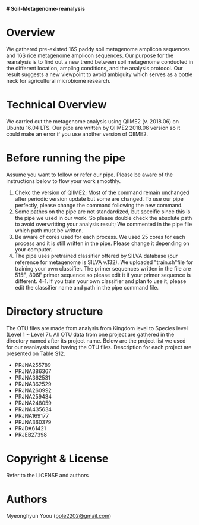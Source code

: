 **# Soil-Metagenome-reanalysis**

# Overview

We gathered pre-existed 16S paddy soil metagenome amplicon sequences and 16S rice metagenome amplicon sequences. Our purpose for the reanalysis is to find out a new trend between soil metagenome conducted in the different location, ampling conditions, and the analysis protocol. Our result suggests a new viewpoint to avoid ambiguity which serves as a bottle neck for agricultural microbiome research.



# Technical Overview

We carried out the metagenome analysis using QIIME2 (v. 2018.06) on Ubuntu 16.04 LTS. Our pipe are written by QIIME2 2018.06 version so it could make an error if you use another version of QIIME2. 


# Before running the pipe

Assume you want to follow or refer our pipe. Please be aware of the instructions below to flow your work smoothly.


1. Chekc the version of QIIME2; Most of the command remain unchanged after periodic version update but some are changed. To use our pipe perfectly, please change the command following the new command. 
2. Some pathes on the pipe are not standardized, but specific since this is the pipe we used in our work. So please double check the absolute path to avoid overwritting your analysis result; We commented in the pipe file which path must be written.
3. Be aware of cores used for each process. We used 25 cores for each process and it is still written in the pipe. Please change it depending on your computer.
4. The pipe uses pretrained classifier offered by SILVA database (our reference for metagenome is SILVA v.132). We uploaded "train.sh"file for training your own classifier. The primer sequences written in the file are 515F, 806F primer sequence so please edit it if your primer sequence is different.
    4-1. If you train your own classifier and plan to use it, please edit the classifier name and path in the pipe command file.


# Directory structure

The OTU files are made from analysis from Kingdom level to Species level (Level 1 ~ Level 7). All OTU data from one project are gathered in the directory named after its project name. Below are the project list we used for our reanlaysis and having the OTU files. Description for each project are presented on Table S12.

- PRJNA255789
- PRJNA386367
- PRJNA362531
- PRJNA362529
- PRJNA260992
- PRJNA259434
- PRJNA248059
- PRJNA435634
- PRJNA169177
- PRJNA360379
- PRJDA61421
- PRJEB27398

# Copyright & License


Refer to the LICENSE and authors

# Authors
Myeonghyun Yoou (pple2202@gmail.com)

